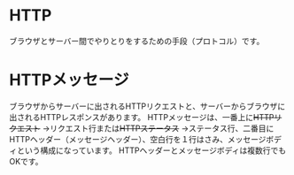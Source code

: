 # HTTP
ブラウザとサーバー間でやりとりをするための手段（プロトコル）です。

# HTTPメッセージ
ブラウザからサーバーに出されるHTTPリクエストと、サーバーからブラウザに出されるHTTPレスポンスがあります。
HTTPメッセージは、一番上に~~HTTPリクエスト~~ →リクエスト行または~~HTTPステータス~~  →ステータス行、二番目にHTTPヘッダー（メッセージヘッダー）、空白行を１行はさみ、メッセージボディという構成になっています。
HTTPヘッダーとメッセージボディは複数行でもOKです。
